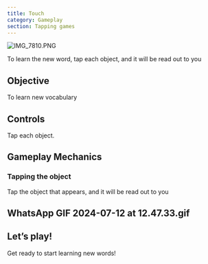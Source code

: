 ```yaml
---
title: Touch
category: Gameplay
section: Tapping games
---
```

![IMG_7810.PNG](https://help.studycat.com/hc/article_attachments/34782105723161)

To learn the new word, tap each object, and it will be read out to you

Objective
---------

To learn new vocabulary

Controls
--------

Tap each object.

Gameplay Mechanics
------------------

### Tapping the object

Tap the object that appears, and it will be read out to you

WhatsApp GIF 2024-07-12 at 12.47.33.gif
---------------------------------------

Let’s play!
-----------

Get ready to start learning new words!